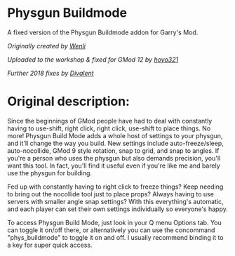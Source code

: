 # Physgun Buildmode
A fixed version of the Physgun Buildmode addon for Garry's Mod.

*Originally created by [Wenli](https://web.archive.org/web/20190407000613/https://forum.facepunch.com/gmodgd/jgup/Wenli-s-Build-Tools/1/)*

*Uploaded to the workshop & fixed for GMod 12 by [hoyo321](https://steamcommunity.com/profiles/76561198009199929)*

*Further 2018 fixes by [Divalent](https://steamcommunity.com/profiles/76561198119736770)*

# Original description:
Since the beginnings of GMod people have had to deal with constantly having to use-shift, right click, right click, use-shift to place things. No more! Physgun Build Mode adds a whole host of settings to your physgun, and it'll change the way you build. New settings include auto-freeze/sleep, auto-nocollide, GMod 9 style rotation, snap to grid, and snap to angles. If you're a person who uses the physgun but also demands precision, you'll want this tool. In fact, you'll find it useful even if you're like me and barely use the physgun for building.

Fed up with constantly having to right click to freeze things? Keep needing to bring out the nocollide tool just to place props? Always having to use servers with smaller angle snap settings? With this everything's automatic, and each player can set their own settings individually so everyone's happy.

To access Physgun Build Mode, just look in your Q menu Options tab. You can toggle it on/off there, or alternatively you can use the concommand "phys_buildmode" to toggle it on and off. I usually recommend binding it to a key for super quick access.
